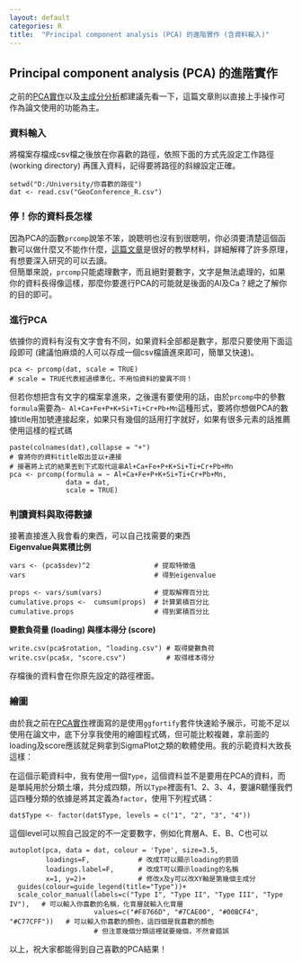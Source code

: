 ```yaml
---
layout: default
categories: R
title:  "Principal component analysis (PCA) 的進階實作 (含資料輸入)"
---  
```

## Principal component analysis (PCA) 的進階實作  
之前的[PCA實作](https://lloydychuang.github.io/r/2021/09/04/pca-r.html)以及[主成分分析](https://lloydychuang.github.io/statistic/2021/09/03/pca.html)都建議先看一下，這篇文章則以直接上手操作可作為論文使用的功能為主。  
  
### 資料輸入  
將檔案存檔成csv檔之後放在你喜歡的路徑，依照下面的方式先設定工作路徑 (working directory) 再匯入資料，記得要將路徑的斜線設定正確。  
```
setwd("D:/University/你喜歡的路徑")
dat <- read.csv("GeoConference_R.csv")
```  
### 停！你的資料長怎樣  
因為PCA的函數`prcomp`說笨不笨，說聰明也沒有到很聰明，你必須要清楚這個函數可以做什麼又不能作什麼，<a href="http://www.sthda.com/english/articles/31-principal-component-methods-in-r-practical-guide/118-principal-component-analysis-in-r-prcomp-vs-princomp/" target="_blank">這篇文章</a>是很好的教學材料，詳細解釋了許多原理，有想要深入研究的可以去讀。  
但簡單來說，`prcomp`只能處理數字，而且絕對要數字，文字是無法處理的，如果你的資料長得像這樣，那麼你要進行PCA的可能就是後面的Al及Ca？總之了解你的目的即可。  

   
### 進行PCA  
依據你的資料有沒有文字會有不同，如果資料全部都是數字，那麼只要使用下面這段即可 (建議怕麻煩的人可以存成一個csv檔讀進來即可，簡單又快速)。  
```
pca <- prcomp(dat, scale = TRUE)  
# scale = TRUE代表經過標準化，不用怕資料的變異不同！
```  
但若你想把含有文字的檔案拿進來，之後還有要使用的話，由於`prcomp`中的參數`formula`需要為`~ Al+Ca+Fe+P+K+Si+Ti+Cr+Pb+Mn`這種形式，要將你想做PCA的數據title用加號連接起來，如果只有幾個的話用打字就好，如果有很多元素的話推薦使用這樣的程式碼  
```  
paste(colnames(dat),collapse = "+")
# 會將你的資料title取出並以+連接
# 接著將上式的結果丟到下式取代這串Al+Ca+Fe+P+K+Si+Ti+Cr+Pb+Mn
pca <- prcomp(formula = ~ Al+Ca+Fe+P+K+Si+Ti+Cr+Pb+Mn,
              data = dat, 
              scale = TRUE)
```  
  
### 判讀資料與取得數據  
接著直接進入我會看的東西，可以自己找需要的東西  
**Eigenvalue與累積比例**
```
vars <- (pca$sdev)^2                # 提取特徵值
vars                                # 得到eigenvalue

props <- vars/sum(vars)             # 提取解釋百分比
cumulative.props <-  cumsum(props)  # 計算累積百分比
cumulative.props                    # 得到累積百分比
```  
**變數負荷量 (loading) 與樣本得分 (score)**  
```
write.csv(pca$rotation, "loading.csv") # 取得變數負荷
write.csv(pca$x, "score.csv")          # 取得樣本得分
```
存檔後的資料會在你原先設定的路徑裡面。  
  
### 繪圖  
由於我之前在[PCA實作](https://lloydychuang.github.io/r/2021/09/04/pca-r.html)裡面寫的是使用`ggfortify`套件快速給予展示，可能不足以使用在論文中，底下分享我使用的繪圖程式碼，但可能比較複雜，拿前面的loading及score應該就足夠拿到SigmaPlot之類的軟體使用。我的示範資料大致長這樣：  

  
在這個示範資料中，我有使用一個`Type`，這個資料並不是要用在PCA的資料，而是單純用於分類土壤，共分成四類，所以`Type`裡面有1、2、3、4，要讓R聽懂我們這四種分類的依據是將其定義為`factor`，使用下列程式碼：
```
dat$Type <- factor(dat$Type, levels = c("1", "2", "3", "4"))
```
這個level可以照自己設定的不一定要數字，例如化育層A、E、B、C也可以
```
autoplot(pca, data = dat, colour = 'Type', size=3.5, 
         loadings=F,            # 改成T可以顯示loading的箭頭
         loadings.label=F,      # 改成T可以顯示loading的名稱
         x=1, y=2)+             # 修改x及y可以改XY軸是第幾個主成分
  guides(colour=guide_legend(title="Type"))+
  scale_color_manual(labels=c("Type I", "Type II", "Type III", "Type IV"),   # 可以輸入你喜歡的名稱，化育層就輸入化育層
                     values=c("#F8766D", "#7CAE00", "#00BCF4", "#C77CFF"))   # 可以輸入你喜歡的顏色，這四個是我喜歡的顏色
                     # 但注意幾個分類這裡就要幾個，不然會錯誤
```  
  
以上，祝大家都能得到自己喜歡的PCA結果！
